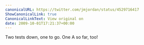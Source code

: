 ```yaml
---
canonicalURL: https://twitter.com/jmjordan/status/4529716417
ShowCanonicalLink: true
CanonicalLinkText: View original on
date: 2009-10-01T17:21:37+00:00
---
```

Two tests down, one to go. One A so far, too!